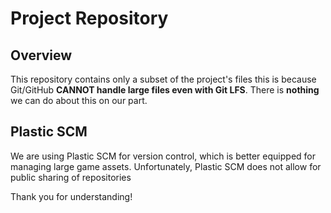 # Project Repository

## Overview

This repository contains only a subset of the project's files this is because Git/GitHub **CANNOT handle large files even with Git LFS**. There is **nothing** we can do about this on our part.

## Plastic SCM

We are using Plastic SCM for version control, which is better equipped for managing large game assets. Unfortunately, Plastic SCM does not allow for public sharing of repositories

Thank you for understanding!
